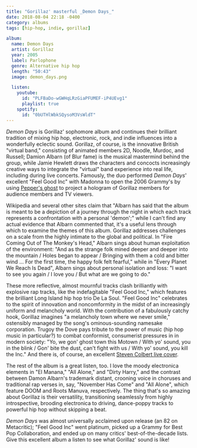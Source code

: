 ```yaml
---
title: "Gorillaz' masterful _Demon Days_"
date: 2018-08-04 22:18 -0400
category: albums
tags: [hip-hop, indie, gorillaz]

album:
  name: Demon Days
  artist: Gorillaz
  year: 2005
  label: Parlophone
  genre: Alternative hip hop
  length: "50:43"
  image: demon_days.png

  listen:
    youtube:
      id: "PLFBaDo-wGWHqLRzGiaPFUMEF-iP4UEvg1"
      playlist: true
    spotify:
      id: "0bUTHlWbkSQysoM3VsWldT"
---
```

*Demon Days* is Gorillaz' sophomore album and continues their brilliant tradition
of mixing hip hop, electronic, rock, and indie influences into a wonderfully
eclectic sound. Gorillaz, of course, is the innovative British "virtual band,"
consisting of animated members 2D, Noodle, Murdoc, and Russell; Damion Albarn (of
Blur fame) is the musical mastermind behind the group, while Jamie Hewlett draws
the characters and concocts increasingly creative ways to integrate the "virtual"
band experience into real life, including during live concerts. Famously, the duo
performed *Demon Days*' excellent "Feel Good Inc" with Madonna to open the 2006 Grammy's
by using [Pepper's ghost](https://en.wikipedia.org/wiki/Pepper%27s_ghost) to
project a hologram of Gorillaz members for audience members and TV viewers.

Wikipedia and several other sites claim that "Albarn has said that the album is
meant to be a depiction of a journey through the night in which each track
represents a confrontation with a personal 'demon';" while I can't find any
actual evidence that Albarn commented that, it's a useful lens through which to
examine the themes of this album. Gorillaz addresses challenges on a scale
from the highly intimate to the global and political. In "Fire Coming Out of
The Monkey's Head," Albarn sings about human exploitation of the environment: "And
as the strange folk mined deeper and deeper into the mountain / Holes began to appear
/ Bringing with them a cold and bitter wind ... For the first time, the happy
folk felt fearful," while in "Every Planet We Reach Is Dead", Albarn sings about
personal isolation and loss: "I want to see you again / I love you / But what
are we going to do."

These more reflective, almost mournful tracks clash brilliantly
with explosive rap tracks, like the indefagitable "Feel Good Inc," which features
the brilliant Long Island hip hop trio De La Soul. "Feel Good Inc" celebrates
to the spirit of innovation and noncomformity in the midst of an increasingly uniform and melancholy
world. With the contribution of a fabulously catchy hook,
Gorillaz imagines "a melancholy town where we never smile," ostensibly
managed by the song's ominous-sounding namesake corporation. Trugoy the Dove
pays tribute to the power of music (hip hop music in particular?) to
combat conformist, consumerist pressures in in modern society: "Yo, we gon' ghost town this Motown / With yo' sound, you in the
blink / Gon' bite the dust, can't fight with us / With yo' sound, you kill
the Inc." And there is, of course, an excellent [Steven Colbert live cover](https://www.youtube.com/watch?v=u7L0MfhlowU).

The rest of the album is a great listen, too. I love the moody electronica elements
in "El Manana," "All Alone," and "Dirty Harry," and the contrast between Damon Albarn's
trademark distant, crooning voice in choruses and traditional rap verses in, say,
"November Has Come" and "All Alone", which feature DOOM and Roots Manuva, respectively.
The thing that's so amazing about Gorillaz is their versatility, transitioning
seamlessly from highly introspective, brooding electronica to driving, dance-poppy
tracks to powerful hip hop without skipping a beat.

*Demon Days* was almost universally acclaimed upon release (an 82 on Metacritic);
"Feel Good Inc" went platinum, picked up a Grammy for Best Pop Collaboration,
and ended up on many critics' best-of-the-decade lists. Give this excellent
album a listen to see what Gorillaz' sound is like!
